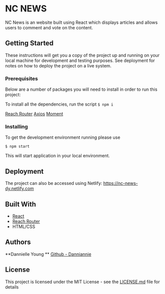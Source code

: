 # NC NEWS

NC News is an website built using React which displays articles and allows users to comment and vote on the content.

## Getting Started

These instructions will get you a copy of the project up and running on your local machine for development and testing purposes. See deployment for notes on how to deploy the project on a live system.

### Prerequisites

Below are a number of packages you will need to install in order to run this project:

To install all the dependencies, run the script ```$ npm i```


[Reach Router](https://reach.tech/router)
[Axios](https://github.com/axios/axios)
[Moment](https://momentjs.com/)


### Installing

To get the development environment running please use 
```
$ npm start
```

This will start application in your local environment.


## Deployment

The project can also be accessed using Netlify: https://nc-news-dy.netlify.com

## Built With

- [React](https://reactjs.org/)
- [Reach Router](https://reach.tech/router)
- HTML/CSS

## Authors

**Dannielle Young **  [Github - Danniannie](https://github.com/Danniannie)

## License

This project is licensed under the MIT License - see the [LICENSE.md](LICENSE.md) file for details